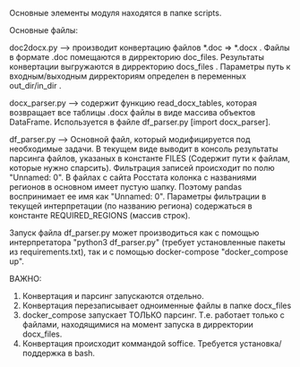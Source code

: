 Основные элементы модуля находятся в папке scripts.

Основные файлы:

doc2docx.py --> производит конвертацию файлов *.doc => *.docx .
Файлы в формате .doc помещаются в дирректорию doc_files. Результаты конвертации выгружаются в дирректорию docs_files .
Параметры путь к входным/выходным дирректориям определен в переменных out_dir/in_dir .

docx_parser.py --> содержит функцию read_docx_tables, которая возвращает все таблицы .docx файлы в виде массива объектов DataFrame.
Используется в файле df_parser.py  [import docx_parser].

df_parser.py --> Основной файл, который модифицируется под необходимые задачи.
В текущем виде выводит в консоль результаты парсинга файлов, указаных в константе FILES (Содержит пути к файлам, которые нужно спарсить).
Фильтрация записей происходит по полю "Unnamed: 0". В файлах с сайта Росстата колонка с названиями регионов в основном имеет пустую шапку.
Поэтому pandas воспринимает ее имя как "Unnamed: 0".
Параметры фильтрации в текущей интерпретации (по названию региона) содержаться в константе REQUIRED_REGIONS (массив строк).

Запуск файла df_parser.py может производиться как с помощью интерпретатора "python3 df_parser.py" (требует установленные пакеты из requirements.txt),
так и с помощью docker-compose "docker_compose up".

ВАЖНО: 
1. Конвертация и парсинг запускаются отдельно.
2. Конвертация перезаписывает одноименные файлы в папке docx_files
3. docker_compose запускает ТОЛЬКО парсинг. Т.е. работает только с файлами, находящимися на момент запуска в дирректории docx_files.
4. Конвертация происходит коммандой soffice. Требуется установка/поддержка в bash.
